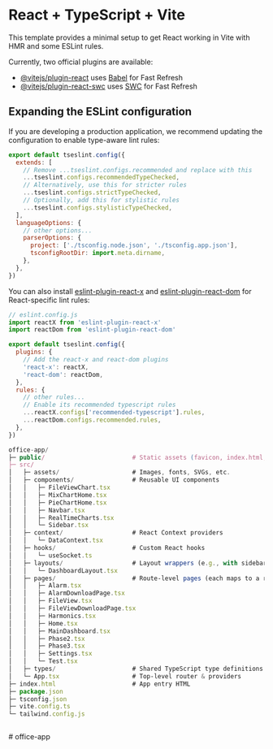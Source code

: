# React + TypeScript + Vite

This template provides a minimal setup to get React working in Vite with HMR and some ESLint rules.

Currently, two official plugins are available:

- [@vitejs/plugin-react](https://github.com/vitejs/vite-plugin-react/blob/main/packages/plugin-react) uses [Babel](https://babeljs.io/) for Fast Refresh
- [@vitejs/plugin-react-swc](https://github.com/vitejs/vite-plugin-react/blob/main/packages/plugin-react-swc) uses [SWC](https://swc.rs/) for Fast Refresh

## Expanding the ESLint configuration

If you are developing a production application, we recommend updating the configuration to enable type-aware lint rules:

```js
export default tseslint.config({
  extends: [
    // Remove ...tseslint.configs.recommended and replace with this
    ...tseslint.configs.recommendedTypeChecked,
    // Alternatively, use this for stricter rules
    ...tseslint.configs.strictTypeChecked,
    // Optionally, add this for stylistic rules
    ...tseslint.configs.stylisticTypeChecked,
  ],
  languageOptions: {
    // other options...
    parserOptions: {
      project: ['./tsconfig.node.json', './tsconfig.app.json'],
      tsconfigRootDir: import.meta.dirname,
    },
  },
})
```

You can also install [eslint-plugin-react-x](https://github.com/Rel1cx/eslint-react/tree/main/packages/plugins/eslint-plugin-react-x) and [eslint-plugin-react-dom](https://github.com/Rel1cx/eslint-react/tree/main/packages/plugins/eslint-plugin-react-dom) for React-specific lint rules:

```js
// eslint.config.js
import reactX from 'eslint-plugin-react-x'
import reactDom from 'eslint-plugin-react-dom'

export default tseslint.config({
  plugins: {
    // Add the react-x and react-dom plugins
    'react-x': reactX,
    'react-dom': reactDom,
  },
  rules: {
    // other rules...
    // Enable its recommended typescript rules
    ...reactX.configs['recommended-typescript'].rules,
    ...reactDom.configs.recommended.rules,
  },
})

office-app/
├─ public/                        # Static assets (favicon, index.html, etc.)
├─ src/
│   ├─ assets/                    # Images, fonts, SVGs, etc.
│   ├─ components/                # Reusable UI components
│   │   ├─ FileViewChart.tsx
│   │   ├─ MixChartHome.tsx
│   │   ├─ PieChartHome.tsx
│   │   ├─ Navbar.tsx
│   │   ├─ RealTimeCharts.tsx
│   │   └─ Sidebar.tsx
│   ├─ context/                   # React Context providers
│   │   └─ DataContext.tsx
│   ├─ hooks/                     # Custom React hooks
│   │   └─ useSocket.ts
│   ├─ layouts/                   # Layout wrappers (e.g., with sidebar/header)
│   │   └─ DashboardLayout.tsx
│   ├─ pages/                     # Route‑level pages (each maps to a route)
│   │   ├─ Alarm.tsx
│   │   ├─ AlarmDownloadPage.tsx
│   │   ├─ FileView.tsx
│   │   ├─ FileViewDownloadPage.tsx
│   │   ├─ Harmonics.tsx
│   │   ├─ Home.tsx
│   │   ├─ MainDashboard.tsx
│   │   ├─ Phase2.tsx
│   │   ├─ Phase3.tsx
│   │   ├─ Settings.tsx
│   │   └─ Test.tsx
│   ├─ types/                     # Shared TypeScript type definitions
│   └─ App.tsx                    # Top‑level router & providers
├─ index.html                     # App entry HTML
├─ package.json
├─ tsconfig.json
├─ vite.config.ts
└─ tailwind.config.js



```
#   o f f i c e - a p p 
 
 